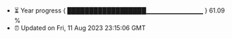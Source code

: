 - ⏳ Year progress { ██████████████████▁▁▁▁▁▁▁▁▁▁▁▁ } 61.09 %
- ⏰ Updated on Fri, 11 Aug 2023 23:15:06 GMT

